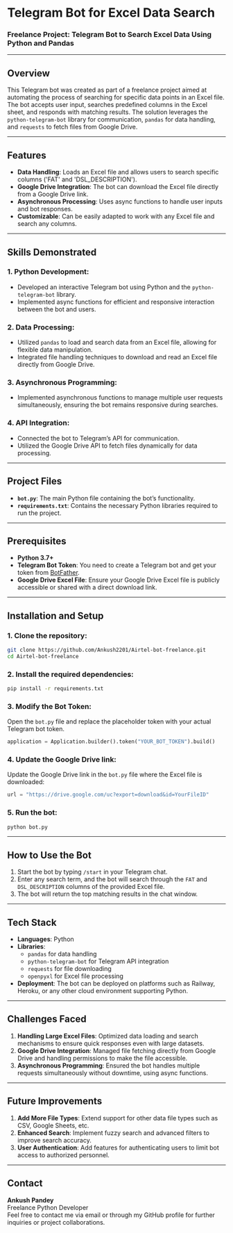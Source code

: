 

# Telegram Bot for Excel Data Search

### Freelance Project: Telegram Bot to Search Excel Data Using Python and Pandas

---

## Overview

This Telegram bot was created as part of a freelance project aimed at automating the process of searching for specific data points in an Excel file. The bot accepts user input, searches predefined columns in the Excel sheet, and responds with matching results. The solution leverages the `python-telegram-bot` library for communication, `pandas` for data handling, and `requests` to fetch files from Google Drive.

---

## Features

- **Data Handling**: Loads an Excel file and allows users to search specific columns ('FAT' and 'DSL_DESCRIPTION').
- **Google Drive Integration**: The bot can download the Excel file directly from a Google Drive link.
- **Asynchronous Processing**: Uses async functions to handle user inputs and bot responses.
- **Customizable**: Can be easily adapted to work with any Excel file and search any columns.
  
---

## Skills Demonstrated

### 1. **Python Development**:
   - Developed an interactive Telegram bot using Python and the `python-telegram-bot` library.
   - Implemented async functions for efficient and responsive interaction between the bot and users.

### 2. **Data Processing**:
   - Utilized `pandas` to load and search data from an Excel file, allowing for flexible data manipulation.
   - Integrated file handling techniques to download and read an Excel file directly from Google Drive.

### 3. **Asynchronous Programming**:
   - Implemented asynchronous functions to manage multiple user requests simultaneously, ensuring the bot remains responsive during searches.

### 4. **API Integration**:
   - Connected the bot to Telegram’s API for communication.
   - Utilized the Google Drive API to fetch files dynamically for data processing.

---

## Project Files

- **`bot.py`**: The main Python file containing the bot’s functionality.
- **`requirements.txt`**: Contains the necessary Python libraries required to run the project.

---

## Prerequisites

- **Python 3.7+**
- **Telegram Bot Token**: You need to create a Telegram bot and get your token from [BotFather](https://core.telegram.org/bots#botfather).
- **Google Drive Excel File**: Ensure your Google Drive Excel file is publicly accessible or shared with a direct download link.

---

## Installation and Setup

### 1. Clone the repository:

```bash
git clone https://github.com/Ankush2201/Airtel-bot-freelance.git
cd Airtel-bot-freelance
```

### 2. Install the required dependencies:

```bash
pip install -r requirements.txt
```

### 3. Modify the Bot Token:

Open the `bot.py` file and replace the placeholder token with your actual Telegram bot token.

```python
application = Application.builder().token("YOUR_BOT_TOKEN").build()
```

### 4. Update the Google Drive link:

Update the Google Drive link in the `bot.py` file where the Excel file is downloaded:

```python
url = "https://drive.google.com/uc?export=download&id=YourFileID"
```

### 5. Run the bot:

```bash
python bot.py
```

---

## How to Use the Bot

1. Start the bot by typing `/start` in your Telegram chat.
2. Enter any search term, and the bot will search through the `FAT` and `DSL_DESCRIPTION` columns of the provided Excel file.
3. The bot will return the top matching results in the chat window.

---

## Tech Stack

- **Languages**: Python
- **Libraries**: 
  - `pandas` for data handling
  - `python-telegram-bot` for Telegram API integration
  - `requests` for file downloading
  - `openpyxl` for Excel file processing
- **Deployment**: The bot can be deployed on platforms such as Railway, Heroku, or any other cloud environment supporting Python.

---

## Challenges Faced

1. **Handling Large Excel Files**: Optimized data loading and search mechanisms to ensure quick responses even with large datasets.
2. **Google Drive Integration**: Managed file fetching directly from Google Drive and handling permissions to make the file accessible.
3. **Asynchronous Programming**: Ensured the bot handles multiple requests simultaneously without downtime, using async functions.

---

## Future Improvements

1. **Add More File Types**: Extend support for other data file types such as CSV, Google Sheets, etc.
2. **Enhanced Search**: Implement fuzzy search and advanced filters to improve search accuracy.
3. **User Authentication**: Add features for authenticating users to limit bot access to authorized personnel.

---

## Contact

**Ankush Pandey**  
Freelance Python Developer  
Feel free to contact me via email or through my GitHub profile for further inquiries or project collaborations.

